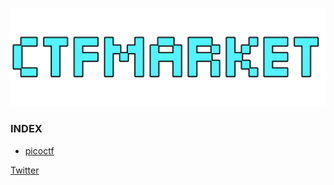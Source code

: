 ![Logo](https://github.com/burpOverflow/CTF-Market/blob/master/img/logo.png)
### INDEX
* [picoctf](https://burpoverflow.github.io/CTF-Market/picoctf)


[Twitter](https://twitter.com/burpOverflow)


